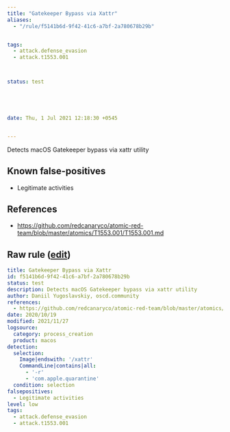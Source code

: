 ```yaml
---
title: "Gatekeeper Bypass via Xattr"
aliases:
  - "/rule/f5141b6d-9f42-41c6-a7bf-2a780678b29b"


tags:
  - attack.defense_evasion
  - attack.t1553.001



status: test





date: Thu, 1 Jul 2021 12:18:30 +0545


---
```


Detects macOS Gatekeeper bypass via xattr utility

<!--more-->


## Known false-positives

* Legitimate activities



## References

* https://github.com/redcanaryco/atomic-red-team/blob/master/atomics/T1553.001/T1553.001.md


## Raw rule ([edit](https://github.com/SigmaHQ/sigma/edit/master/rules/linux/macos/process_creation/proc_creation_macos_xattr_gatekeeper_bypass.yml))
```yaml
title: Gatekeeper Bypass via Xattr
id: f5141b6d-9f42-41c6-a7bf-2a780678b29b
status: test
description: Detects macOS Gatekeeper bypass via xattr utility
author: Daniil Yugoslavskiy, oscd.community
references:
  - https://github.com/redcanaryco/atomic-red-team/blob/master/atomics/T1553.001/T1553.001.md
date: 2020/10/19
modified: 2021/11/27
logsource:
  category: process_creation
  product: macos
detection:
  selection:
    Image|endswith: '/xattr'
    CommandLine|contains|all:
      - '-r'
      - 'com.apple.quarantine'
  condition: selection
falsepositives:
  - Legitimate activities
level: low
tags:
  - attack.defense_evasion
  - attack.t1553.001

```
